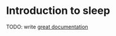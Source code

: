 # Introduction to sleep

TODO: write [great documentation](http://jacobian.org/writing/what-to-write/)
